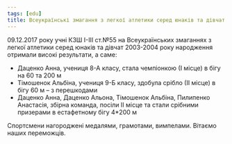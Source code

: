 ```yaml
---
tags: [edu]
title: Всеукраїнські змагання з легкої атлетики серед юнаків та дівчат 2003-2004 р.н.
---
```


09.12.2017 року учні КЗШ І-ІІІ ст.№55 на Всеукраїнських змаганнях з легкої атлетики серед юнаків та дівчат 2003-2004 року народження отримали високі результати, а саме:

- Даценко Анна, учениця 8-А класу, стала чемпіонкою (І місце) в бігу на 60 та 200 м
- Тімошенок Альбіна, учениця 9-Б класу, здобула срібло (ІІ місце) в бігу 60 м – з перешкодами
- Даценко Анна, Даценко Альона, Тімошенок Альбіна, Пилипенко Анастасія, збірна команда, посіли ІІ місце та стали срібними призерами в естафетному бігу 4\*200 м

Спортсмени нагороджені медалями, грамотами, вимпелами. Вітаємо наших переможців.

<slideshow id="72157690282799144"></slideshow>

